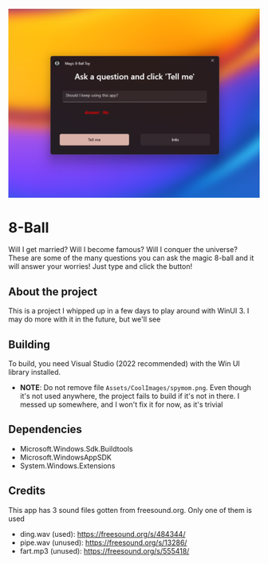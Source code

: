 ![screenshot](Promo/promo5.png "Image")

# 8-Ball
Will I get married? Will I become famous? Will I conquer the universe? These are some of the many questions you can ask the magic 8-ball and it will answer your worries! Just type and click the button!

## About the project
This is a project I whipped up in a few days to play around with WinUI 3. I may do more with it in the future, but we'll see

## Building
To build, you need Visual Studio (2022 recommended) with the Win UI library installed. 
- **NOTE**: Do not remove file `Assets/CoolImages/spymom.png`. Even though it's not used anywhere, the project fails to build if it's not in there. I messed up somewhere, and I won't fix it for now, as it's trivial

## Dependencies 
- Microsoft.Windows.Sdk.Buildtools
- Microsoft.WindowsAppSDK
- System.Windows.Extensions

## Credits
This app has 3 sound files gotten from freesound.org. Only one of them is used
- ding.wav (used): https://freesound.org/s/484344/
- pipe.wav (unused): https://freesound.org/s/13286/
- fart.mp3 (unused): https://freesound.org/s/555418/
